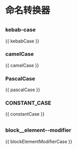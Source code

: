 <script setup>
import { ref, computed } from 'vue';
import {
  Input as AInput,
  Form as AForm,
  FormItem as AFormItem,
  TypographyParagraph as ATypographyParagraph,
} from 'ant-design-vue'

const variable = ref('');

const kebabCase = computed(() => {
  return variable.value
    .trim()
    .toLowerCase()
    .split(/\s+/)
    .join('-');
});

const camelCase = computed(() => {
  return variable.value
    .toLowerCase()
    .split(/\s+/)
    .map((word, index) => {
      if (index > 0 && word) {
        return word[0].toUpperCase() + word.slice(1);
      }

      return word;
    })
    .join('');
});

const pascalCase = computed(() => {
  return variable.value
    .toLowerCase()
    .split(/\s+/)
    .map((word) => {
      if (word) {
        return word[0].toUpperCase() + word.slice(1);
      }

      return word;
    })
    .join('');
});

const constantCase = computed(() => {
  return kebabCase.value.toUpperCase().replace('-', '_');
});

const block = ref('')
const element = ref('')
const modifier = ref('')

const blockFormat = computed(() => {
  return block.value.trim().toLowerCase().split(/\s+/).join('-')
})
const elementFormat = computed(() => {
  if (element.value) {
    return `__${element.value.trim().toLowerCase().split(/\s+/).join('-')}`
  }

  return ''
})
const modifierFormat = computed(() => {
  if (modifier.value) {
    return `--${modifier.value.trim().toLowerCase().split(/\s+/).join('-')}`
  }

  return ''
})
const blockElementModifierCase = computed(() => {
  if (modifier.value === '') {
    return blockFormat.value + elementFormat.value
  }

  return blockFormat.value + elementFormat.value + modifierFormat.value
})
</script>

# 命名转换器

<div style="margin-top: 32px">
  <AInput v-model:value="variable" allow-clear />
</div>

### kebab-case <Badge type="info" text="短横线" />

<ATypographyParagraph copyable>{{ kebabCase }}</ATypographyParagraph>

### camelCase <Badge type="info" text="小驼峰" />

<ATypographyParagraph copyable>{{ camelCase }}</ATypographyParagraph>

### PascalCase <Badge type="info" text="大驼峰" />

<ATypographyParagraph copyable>{{ pascalCase }}</ATypographyParagraph>

### CONSTANT_CASE <Badge type="info" text="常量" />

<ATypographyParagraph copyable>{{ constantCase }}</ATypographyParagraph>

<div style="margin-top: 32px">
  <AForm
    :label-col="{ span: 2 }"
    :wrapper-col="{ span: 22 }"
  >
    <AFormItem
      label="块"
      colon
    >
      <AInput v-model:value="block" allow-clear />
    </AFormItem>
    <AFormItem
      label="元素"
      colon
    >
      <AInput v-model:value="element" allow-clear />
    </AFormItem>
    <AFormItem
      label="修饰"
      colon
    >
      <AInput v-model:value="modifier" allow-clear />
    </AFormItem>
  </AForm>
</div>

### block\_\_element--modifier <Badge type="info" text="BEM" />

<ATypographyParagraph copyable>{{ blockElementModifierCase }}</ATypographyParagraph>
